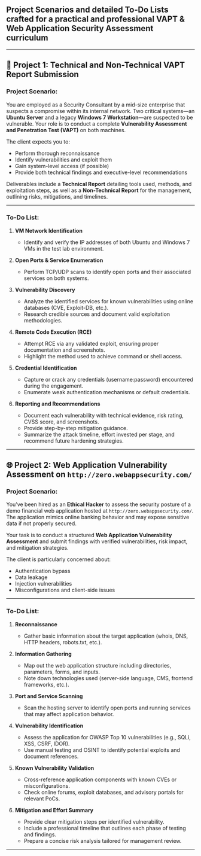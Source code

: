 ## Project Scenarios and detailed To-Do Lists crafted for a practical and professional VAPT & Web Application Security Assessment curriculum

---


## 🔐 **Project 1: Technical and Non-Technical VAPT Report Submission**

### **Project Scenario:**

You are employed as a Security Consultant by a mid-size enterprise that suspects a compromise within its internal network. Two critical systems—an **Ubuntu Server** and a legacy **Windows 7 Workstation**—are suspected to be vulnerable. Your role is to conduct a complete **Vulnerability Assessment and Penetration Test (VAPT)** on both machines.

The client expects you to:

* Perform thorough reconnaissance
* Identify vulnerabilities and exploit them
* Gain system-level access (if possible)
* Provide both technical findings and executive-level recommendations

Deliverables include a **Technical Report** detailing tools used, methods, and exploitation steps, as well as a **Non-Technical Report** for the management, outlining risks, mitigations, and timelines.

---

### **To-Do List:**

1. **VM Network Identification**

   * Identify and verify the IP addresses of both Ubuntu and Windows 7 VMs in the test lab environment.

2. **Open Ports & Service Enumeration**

   * Perform TCP/UDP scans to identify open ports and their associated services on both systems.

3. **Vulnerability Discovery**

   * Analyze the identified services for known vulnerabilities using online databases (CVE, Exploit-DB, etc.).
   * Research credible sources and document valid exploitation methodologies.

4. **Remote Code Execution (RCE)**

   * Attempt RCE via any validated exploit, ensuring proper documentation and screenshots.
   * Highlight the method used to achieve command or shell access.

5. **Credential Identification**

   * Capture or crack any credentials (username\:password) encountered during the engagement.
   * Enumerate weak authentication mechanisms or default credentials.

6. **Reporting and Recommendations**

   * Document each vulnerability with technical evidence, risk rating, CVSS score, and screenshots.
   * Provide step-by-step mitigation guidance.
   * Summarize the attack timeline, effort invested per stage, and recommend future hardening strategies.

---

## 🌐 **Project 2: Web Application Vulnerability Assessment on `http://zero.webappsecurity.com/`**

### **Project Scenario:**

You’ve been hired as an **Ethical Hacker** to assess the security posture of a demo financial web application hosted at `http://zero.webappsecurity.com/`. The application mimics online banking behavior and may expose sensitive data if not properly secured.

Your task is to conduct a structured **Web Application Vulnerability Assessment** and submit findings with verified vulnerabilities, risk impact, and mitigation strategies.

The client is particularly concerned about:

* Authentication bypass
* Data leakage
* Injection vulnerabilities
* Misconfigurations and client-side issues

---

### **To-Do List:**

1. **Reconnaissance**

   * Gather basic information about the target application (whois, DNS, HTTP headers, robots.txt, etc.).

2. **Information Gathering**

   * Map out the web application structure including directories, parameters, forms, and inputs.
   * Note down technologies used (server-side language, CMS, frontend frameworks, etc.).

3. **Port and Service Scanning**

   * Scan the hosting server to identify open ports and running services that may affect application behavior.

4. **Vulnerability Identification**

   * Assess the application for OWASP Top 10 vulnerabilities (e.g., SQLi, XSS, CSRF, IDOR).
   * Use manual testing and OSINT to identify potential exploits and document references.

5. **Known Vulnerability Validation**

   * Cross-reference application components with known CVEs or misconfigurations.
   * Check online forums, exploit databases, and advisory portals for relevant PoCs.

6. **Mitigation and Effort Summary**

   * Provide clear mitigation steps per identified vulnerability.
   * Include a professional timeline that outlines each phase of testing and findings.
   * Prepare a concise risk analysis tailored for management review.

---


